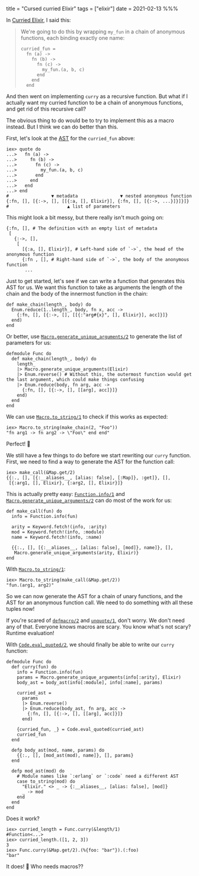 title = "Cursed curried Elixir"
tags = ["elixir"]
date = 2021-02-13
%%%

In [Curried Elixir](https://liftm.io/posts/curried-elixir.html), I said this:

> We're going to do this by wrapping `my_fun` in a chain of anonymous functions, each binding exactly one name:
>
>     curried_fun =
>       fn (a) ->
>         fn (b) ->
>           fn (c) ->
>             my_fun.(a, b, c)
>           end
>         end
>       end

And then went on implementing `curry` as a recursive function. But what if I actually want my curried function to be a chain of anonymous functions, and get rid of this recursive call?

The obvious thing to do would be to try to implement this as a macro instead. But I think we can do better than this.

First, let's look at the [AST](https://hexdocs.pm/elixir/syntax-reference.html#the-elixir-ast) for the `curried_fun` above:

    iex> quote do
    ...>   fn (a) ->
    ...>     fn (b) ->
    ...>       fn (c) ->
    ...>         my_fun.(a, b, c)
    ...>       end
    ...>     end
    ...>   end
    ...> end
    #                ▼ metadata                ▼ nested anonymous function
    {:fn, [], [{:->, [], [[{:a, [], Elixir}], {:fn, [], [{:->, ...}]}]}]}
    #                      ▲ list of parameters

This might look a bit messy, but there really isn't much going on:

    {:fn, [], # The definition with an empty list of metadata
     [
       {:->, [],
        [
          [{:a, [], Elixir}], # Left-hand side of `->`, the head of the anonymous function
          {:fn , [], # Right-hand side of `->`, the body of the anonymous function
           ...

Just to get started, let's see if we can write a function that generates this AST for us.
We want this function to take as arguments the length of the chain and the body of the innermost function in the chain:

    def make_chain(length_, body) do
      Enum.reduce(1..length_, body, fn x, acc ->
        {:fn, [], [{:->, [], [[{:"arg#{x}", [], Elixir}], acc]}]}
      end)
    end

Or better, use [`Macro.generate_unique_arguments/2`](https://hexdocs.pm/elixir/Macro.html#generate_unique_arguments/2) to generate the list of parameters for us:

    defmodule Func do
      def make_chain(length_, body) do
        length_
        |> Macro.generate_unique_arguments(Elixir)
        |> Enum.reverse() # Without this, the outermost function would get the last argument, which could make things confusing
        |> Enum.reduce(body, fn arg, acc ->
          {:fn, [], [{:->, [], [[arg], acc]}]}
        end)
      end
    end

We can use [`Macro.to_string/1`](https://hexdocs.pm/elixir/Macro.html#to_string/2) to check if this works as expected:

    iex> Macro.to_string(make_chain(2, "Foo"))
    "fn arg1 -> fn arg2 -> \"Foo\" end end"

Perfect! 🎉

We still have a few things to do before we start rewriting our `curry` function. First, we need to find a way to generate the AST for the function call:

    iex> make_call(&Map.get/2)
    {{:., [], [{:__aliases__, [alias: false], [:Map]}, :get]}, [],
     [{:arg1, [], Elixir}, {:arg2, [], Elixir}]}


This is actually pretty easy: [`Function.info/1`](https://hexdocs.pm/elixir/master/Function.html#info/1) and [`Macro.generate_unique_arguments/2`](https://hexdocs.pm/elixir/Macro.html#generate_unique_arguments/2) can do most of the work for us:

    def make_call(fun) do
      info = Function.info(fun)

      arity = Keyword.fetch!(info, :arity)
      mod = Keyword.fetch!(info, :module)
      name = Keyword.fetch!(info, :name)

      {{:., [], [{:__aliases__, [alias: false], [mod]}, name]}, [],
       Macro.generate_unique_arguments(arity, Elixir)}
    end

With [`Macro.to_string/1`](https://hexdocs.pm/elixir/Macro.html#to_string/2):

    iex> Macro.to_string(make_call(&Map.get/2))
    "fun.(arg1, arg2)"

So we can now generate the AST for a chain of unary functions, and the AST for an anonymous function call. We need to do something with all these tuples now!

If you're scared of [`defmacro/2`](https://hexdocs.pm/elixir/Kernel.html#defmacro/2) and [`unquote/1`](https://hexdocs.pm/elixir/Kernel.SpecialForms.html#unquote/1), don't worry. We don't need any of that. Everyone knows macros are scary. You know what's not scary? Runtime evaluation!

With [`Code.eval_quoted/2`](https://hexdocs.pm/elixir/Code.html#eval_quoted/3), we should finally be able to write our `curry` function:

    defmodule Func do
      def curry(fun) do
        info = Function.info(fun)
        params = Macro.generate_unique_arguments(info[:arity], Elixir)
        body_ast = body_ast(info[:module], info[:name], params)

        curried_ast =
          params
          |> Enum.reverse()
          |> Enum.reduce(body_ast, fn arg, acc ->
            {:fn, [], [{:->, [], [[arg], acc]}]}
          end)

        {curried_fun, _} = Code.eval_quoted(curried_ast)
        curried_fun
      end

      defp body_ast(mod, name, params) do
        {{:., [], [mod_ast(mod), name]}, [], params}
      end

      defp mod_ast(mod) do
        # Module names like `:erlang` or `:code` need a different AST
        case to_string(mod) do
          "Elixir." <> _ -> {:__aliases__, [alias: false], [mod]}
          _ -> mod
        end
      end
    end

Does it work?

    iex> curried_length = Func.curry(&length/1)
    #Function<...>
    iex> curried_length.([1, 2, 3])
    3
    iex> Func.curry(&Map.get/2).(%{foo: "bar"}).(:foo)
    "bar"

It does! 🎉
Who needs macros??
